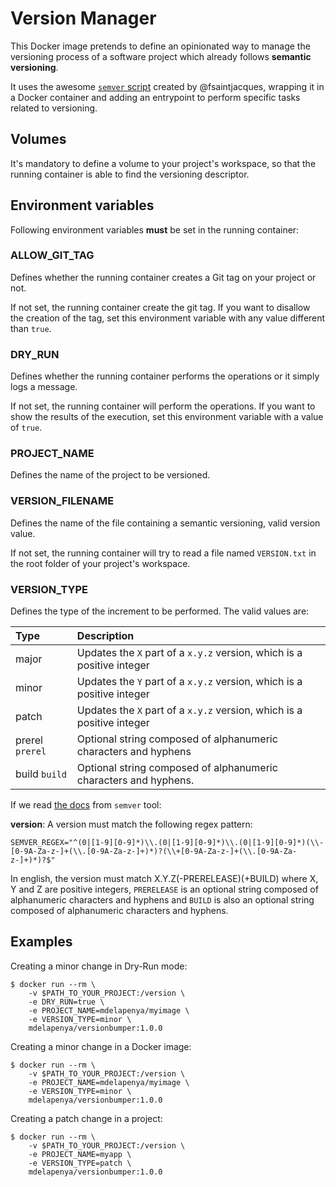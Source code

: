 # Version Manager

This Docker image pretends to define an opinionated way to manage the versioning process of a software project which already follows **semantic versioning**.

It uses the awesome [`semver` script](https://github.com/fsaintjacques/semver-tool) created by @fsaintjacques, wrapping it in a Docker container and adding an entrypoint to perform specific tasks related to versioning.

## Volumes

It's mandatory to define a volume to your project's workspace, so that the running container is able to find the versioning descriptor.

## Environment variables

Following environment variables **must** be set in the running container:

### ALLOW_GIT_TAG

Defines whether the running container creates a Git tag on your project or not.

If not set, the running container create the git tag. If you want to disallow the creation of the tag, set this environment variable with any value different than `true`.

### DRY_RUN

Defines whether the running container performs the operations or it simply logs a message.

If not set, the running container will perform the operations. If you want to show the results of the execution, set this environment variable with a value of `true`.

### PROJECT_NAME

Defines the name of the project to be versioned.

### VERSION_FILENAME

Defines the name of the file containing a semantic versioning, valid version value.

If not set, the running container will try to read a file named `VERSION.txt` in the root folder of your project's workspace.

### VERSION_TYPE

Defines the type of the increment to be performed. The valid values are:

| Type | Description |
|:---- |:----------- |
|major|Updates the `X` part of a `x.y.z` version, which is a positive integer|
|minor|Updates the `Y` part of a `x.y.z` version, which is a positive integer|
|patch|Updates the `X` part of a `x.y.z` version, which is a positive integer|
|prerel `prerel`|Optional string composed of alphanumeric characters and hyphens|
|build `build`|Optional string composed of alphanumeric characters and hyphens.|

If we read [the docs](https://github.com/fsaintjacques/semver-tool/blob/master/README.md#usage) from `semver` tool:

**version**: A version must match the following regex pattern:
```
SEMVER_REGEX="^(0|[1-9][0-9]*)\\.(0|[1-9][0-9]*)\\.(0|[1-9][0-9]*)(\\-[0-9A-Za-z-]+(\\.[0-9A-Za-z-]+)*)?(\\+[0-9A-Za-z-]+(\\.[0-9A-Za-z-]+)*)?$"
```
In english, the version must match X.Y.Z(-PRERELEASE)(+BUILD) where X, Y and Z are positive integers, `PRERELEASE` is an optional string composed of alphanumeric characters and hyphens and `BUILD` is also an optional string composed of alphanumeric characters and hyphens.

## Examples

Creating a minor change in Dry-Run mode:
```shell
$ docker run --rm \
    -v $PATH_TO_YOUR_PROJECT:/version \
    -e DRY_RUN=true \
    -e PROJECT_NAME=mdelapenya/myimage \
    -e VERSION_TYPE=minor \
    mdelapenya/versionbumper:1.0.0
```

Creating a minor change in a Docker image:
```shell
$ docker run --rm \
    -v $PATH_TO_YOUR_PROJECT:/version \
    -e PROJECT_NAME=mdelapenya/myimage \
    -e VERSION_TYPE=minor \
    mdelapenya/versionbumper:1.0.0
```

Creating a patch change in a project:
```shell
$ docker run --rm \
    -v $PATH_TO_YOUR_PROJECT:/version \
    -e PROJECT_NAME=myapp \
    -e VERSION_TYPE=patch \
    mdelapenya/versionbumper:1.0.0
```